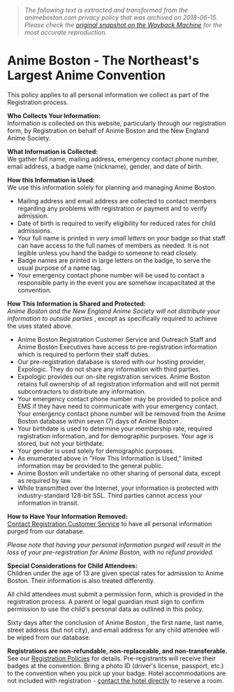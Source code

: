> *The following text is extracted and transformed from the animeboston.com privacy policy that was archived on 2018-06-15. Please check the [original snapshot on the Wayback Machine](https://web.archive.org/web/20180615155718id_/http%3A//www.animeboston.com/registration/registration_privacy_policy) for the most accurate reproduction.*

# Anime Boston - The Northeast's Largest Anime Convention

This policy applies to all personal information we collect as part of the Registration process.

**Who Collects Your Information:**  
Information is collected on this website, particularly through our registration form, by Registration on behalf of Anime Boston and the New England Anime Society.

**What Information is Collected:**  
We gather full name, mailing address, emergency contact phone number, email address, a badge name (nickname), gender, and date of birth.

**How this Information is Used:**  
We use this information solely for planning and managing Anime Boston.

  * Mailing address and email address are collected to contact members regarding any problems with registration or payment and to verify admission.
  * Date of birth is required to verify eligibility for reduced rates for child admissions.
  * Your full name is printed in _very small letters_ on your badge so that staff can have access to the full names of members as needed. It is not legible unless you hand the badge to someone to read closely.
  * Badge names are printed in large letters on the badge, to serve the usual purpose of a name tag.
  * Your emergency contact phone number will be used to contact a responsible party in the event you are somehow incapacitated at the convention.



**How This Information is Shared and Protected:**  
_Anime Boston and the New England Anime Society will not distribute your information to outside parties_ , except as specifically required to achieve the uses stated above.

  * Anime Boston Registration Customer Service and Outreach Staff and Anime Boston Executives have access to pre-registration information which is required to perform their staff duties.
  * Our pre-registration database is stored with our hosting provider, Expologic. They do not share any information with third parties.
  * Expologic provides our on-site registration services. Anime Boston retains full ownership of all registration information and will not permit subcontractors to distribute any information.
  * Your emergency contact phone number may be provided to police and EMS if they have need to communicate with your emergency contact. Your emergency contact phone number will be removed from the Anime Boston database within seven (7) days of Anime Boston .
  * Your birthdate is used to determine your membership rate, required registration information, and for demographic purposes. Your age is stored, but not your birthdate.
  * Your gender is used solely for demographic purposes.
  * As enumerated above in "How This Information is Used," limited information may be provided to the general public.
  * Anime Boston will undertake no other sharing of personal data, except as required by law.
  * While transmitted over the Internet, your information is protected with industry-standard 128-bit SSL. Third parties cannot access your information in transit.



**How to Have Your Information Removed:**  
[Contact Registration Customer Service](https://web.archive.org/coninfo/contact/127) to have all personal information purged from our database.

_Please note that having your personal information purged will result in the loss of your pre-registration for Anime Boston, with no refund provided._

**Special Considerations for Child Attendees:**  
Children under the age of 13 are given special rates for admission to Anime Boston. Their information is also treated differently.

All child attendees must submit a permission form, which is provided in the registration process. A parent or legal guardian must sign to confirm permission to use the child's personal data as outlined in this policy.

Sixty days after the conclusion of Anime Boston , the first name, last name, street address (but not city), and email address for any child attendee will be wiped from our database.

**Registrations are non-refundable, non-replaceable, and non-transferable.** See our [Registration Policies](https://web.archive.org/registration/registration_policy/) for details. Pre-registrants will receive their badges at the convention. Bring a photo ID (driver's license, passport, etc.) to the convention when you pick up your badge. Hotel accommodations are not included with registration - [contact the hotel directly](https://web.archive.org/location/hotel_info/) to reserve a room.
